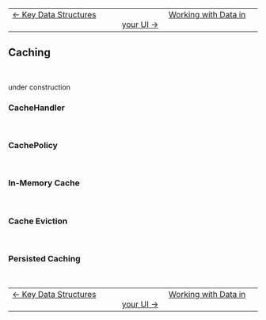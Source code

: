 | | |
| -- | -- |
| [← Key Data Structures](./3-data.md) &nbsp;&nbsp;&nbsp;&nbsp;&nbsp;&nbsp;&nbsp;&nbsp;&nbsp;&nbsp;&nbsp;&nbsp;&nbsp;&nbsp;&nbsp;&nbsp;&nbsp;&nbsp;&nbsp;&nbsp;&nbsp;&nbsp; | &nbsp;&nbsp;&nbsp;&nbsp;&nbsp;&nbsp;&nbsp;&nbsp;&nbsp;&nbsp;&nbsp;&nbsp;&nbsp;&nbsp;&nbsp;&nbsp;&nbsp;&nbsp;&nbsp;&nbsp;&nbsp;&nbsp;[Working with Data in your UI →](./5-presentation.md) |

## Caching

<br>

under construction

### CacheHandler

<br>

### CachePolicy

<br>

### In-Memory Cache

<br>

### Cache Eviction

<br>

### Persisted Caching

<br>

| | |
| -- | -- |
| [← Key Data Structures](./3-data.md) &nbsp;&nbsp;&nbsp;&nbsp;&nbsp;&nbsp;&nbsp;&nbsp;&nbsp;&nbsp;&nbsp;&nbsp;&nbsp;&nbsp;&nbsp;&nbsp;&nbsp;&nbsp;&nbsp;&nbsp;&nbsp;&nbsp; | &nbsp;&nbsp;&nbsp;&nbsp;&nbsp;&nbsp;&nbsp;&nbsp;&nbsp;&nbsp;&nbsp;&nbsp;&nbsp;&nbsp;&nbsp;&nbsp;&nbsp;&nbsp;&nbsp;&nbsp;&nbsp;&nbsp;[Working with Data in your UI →](./5-presentation.md) |
